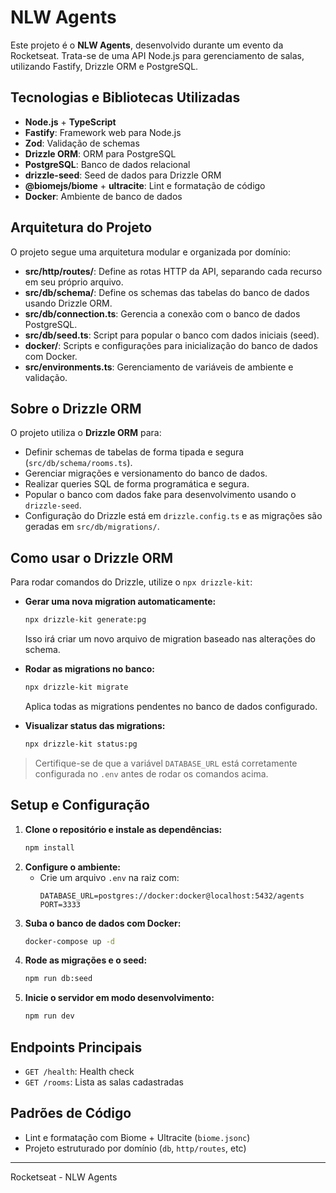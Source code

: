 # NLW Agents

Este projeto é o **NLW Agents**, desenvolvido durante um evento da Rocketseat. Trata-se de uma API Node.js para gerenciamento de salas, utilizando Fastify, Drizzle ORM e PostgreSQL.

## Tecnologias e Bibliotecas Utilizadas
- **Node.js** + **TypeScript**
- **Fastify**: Framework web para Node.js
- **Zod**: Validação de schemas
- **Drizzle ORM**: ORM para PostgreSQL
- **PostgreSQL**: Banco de dados relacional
- **drizzle-seed**: Seed de dados para Drizzle ORM
- **@biomejs/biome** + **ultracite**: Lint e formatação de código
- **Docker**: Ambiente de banco de dados

## Arquitetura do Projeto
O projeto segue uma arquitetura modular e organizada por domínio:
- **src/http/routes/**: Define as rotas HTTP da API, separando cada recurso em seu próprio arquivo.
- **src/db/schema/**: Define os schemas das tabelas do banco de dados usando Drizzle ORM.
- **src/db/connection.ts**: Gerencia a conexão com o banco de dados PostgreSQL.
- **src/db/seed.ts**: Script para popular o banco com dados iniciais (seed).
- **docker/**: Scripts e configurações para inicialização do banco de dados com Docker.
- **src/environments.ts**: Gerenciamento de variáveis de ambiente e validação.

## Sobre o Drizzle ORM
O projeto utiliza o **Drizzle ORM** para:
- Definir schemas de tabelas de forma tipada e segura (`src/db/schema/rooms.ts`).
- Gerenciar migrações e versionamento do banco de dados.
- Realizar queries SQL de forma programática e segura.
- Popular o banco com dados fake para desenvolvimento usando o `drizzle-seed`.
- Configuração do Drizzle está em `drizzle.config.ts` e as migrações são geradas em `src/db/migrations/`.

## Como usar o Drizzle ORM
Para rodar comandos do Drizzle, utilize o `npx drizzle-kit`:

- **Gerar uma nova migration automaticamente:**
  ```bash
  npx drizzle-kit generate:pg
  ```
  Isso irá criar um novo arquivo de migration baseado nas alterações do schema.

- **Rodar as migrations no banco:**
  ```bash
  npx drizzle-kit migrate
  ```
  Aplica todas as migrations pendentes no banco de dados configurado.

- **Visualizar status das migrations:**
  ```bash
  npx drizzle-kit status:pg
  ```

> Certifique-se de que a variável `DATABASE_URL` está corretamente configurada no `.env` antes de rodar os comandos acima.

## Setup e Configuração
1. **Clone o repositório e instale as dependências:**
   ```bash
   npm install
   ```
2. **Configure o ambiente:**
   - Crie um arquivo `.env` na raiz com:
     ```env
     DATABASE_URL=postgres://docker:docker@localhost:5432/agents
     PORT=3333
     ```
3. **Suba o banco de dados com Docker:**
   ```bash
   docker-compose up -d
   ```
4. **Rode as migrações e o seed:**
   ```bash
   npm run db:seed
   ```
5. **Inicie o servidor em modo desenvolvimento:**
   ```bash
   npm run dev
   ```

## Endpoints Principais
- `GET /health`: Health check
- `GET /rooms`: Lista as salas cadastradas

## Padrões de Código
- Lint e formatação com Biome + Ultracite (`biome.jsonc`)
- Projeto estruturado por domínio (`db`, `http/routes`, etc)

---
Rocketseat - NLW Agents 